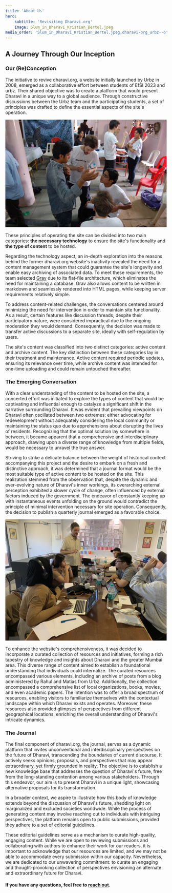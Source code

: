 ```yaml
---
title: 'About Us'
hero:
    subtitle: 'Revisiting Dharavi.org'
    image: Slum_in_Dharavi_Kristian_Bertel.jpeg
media_order: 'Slum_in_Dharavi_Kristian_Bertel.jpeg,dharavi-org_urbz--office.jpg,dharavi-org_urbz--archive.jpg,dharavi-org_urbz--outside.jpg'
---
```


## A Journey Through Our Inception

### Our (Re)Conception

The initiative to revive dharavi.org, a website initially launched by Urbz in 2008, emerged as a collaborative effort between students of EfSI 2023 and urbz. Their shared objective was to create a platform that would present Dharavi in a unique way to a global audience. Through constructive discussions between the Urbz team and the participating students, a set of principles was drafted to define the essential aspects of the site's operation.

![dharavi.org archive](dharavi-org_urbz--archive.jpg?classes=shadow-2xl,w-5/6,mx-auto)

These principles of operating the site can be divided into two main categories: **the necessary technology** to ensure the site's functionality and **the type of content** to be hosted.

Regarding the technology aspect, an in-depth exploration into the reasons behind the former dharavi.org website's inactivity revealed the need for a content management system that could guarantee the site's longevity and enable easy archiving of associated data. To meet these requirements, the team selected [Grav](https://getgrav.org/) due to its flat-file architecture, which eliminates the need for maintaining a database. Grav also allows content to be written in markdown and seamlessly rendered into HTML pages, while keeping server requirements relatively simple.

To address content-related challenges, the conversations centered around minimizing the need for intervention in order to maintain site functionality. As a result, certain features like discussion threads, despite their participatory nature, were considered impractical due to the ongoing moderation they would demand. Consequently, the decision was made to transfer active discussions to a separate site, ideally with self-regulation by users. 

The site's content was classified into two distinct categories: active content and archive content. The key distinction between these categories lay in their treatment and maintenance. Active content required periodic updates, ensuring its relevance over time, while archive content was intended for one-time uploading and could remain untouched thereafter.

### The Emerging Conversation

With a clear understanding of the content to be hosted on the site, a concerted effort was initiated to explore the types of content that would be captivating and influential enough to catalyze a significant shift in the narrative surrounding Dharavi. It was evident that prevailing viewpoints on Dharavi often oscillated between two extremes: either advocating for redevelopment without adequately considering the local community or maintaining the status quo due to apprehensions about disrupting the lives of residents. Recognizing that the optimal solution lay somewhere in between, it became apparent that a comprehensive and interdisciplinary approach, drawing upon a diverse range of knowledge from multiple fields, would be necessary to unravel the true answer.

Striving to strike a delicate balance between the weight of historical context accompanying this project and the desire to embark on a fresh and distinctive approach, it was determined that a journal format would be the most suitable type of active content to be hosted on the site. This realization stemmed from the observation that, despite the dynamic and ever-evolving nature of Dharavi's inner workings, its overarching external perception exhibited a slower cycle of change, often influenced by external factors induced by the government. The endeavor of constantly keeping up with instantaneous events unfolding on the ground would contradict the principle of minimal intervention necessary for site operation. Consequently, the decision to publish a quarterly journal emerged as a favorable choice.

![Urbz Office Discussion](dharavi-org_urbz--office.jpg?classes=shadow-2xl,w-5/6,mx-auto)

To enhance the website's comprehensiveness, it was decided to incorporate a curated collection of resources and initiatives, forming a rich tapestry of knowledge and insights about Dharavi and the greater Mumbai area. This diverse range of content aimed to establish a foundational understanding that individuals could internalize. The curated resources encompassed various elements, including an archive of posts from a blog administered by Rahul and Matias from Urbz. Additionally, the collection encompassed a comprehensive list of local organizations, books, movies, and even academic papers. The intention was to offer a broad spectrum of resources, enabling visitors to familiarize themselves with the contextual landscape within which Dharavi exists and operates. Moreover, these resources also provided glimpses of perspectives from different geographical locations, enriching the overall understanding of Dharavi's intricate dynamics.

### The Journal

The final component of dharavi.org, the journal, serves as a dynamic platform that invites unconventional and interdisciplinary perspectives on the future of Dharavi, transcending the boundaries of current discourse. It actively seeks opinions, proposals, and perspectives that may appear extraordinary, yet firmly grounded in reality. The objective is to establish a new knowledge base that addresses the question of Dharavi's future, free from the long-standing contention among various stakeholders. Through this endeavor, our aim is to present Dharavi in a unique light, showcasing alternative proposals for its transformation.

In a broader context, we aspire to illustrate how this body of knowledge extends beyond the discussion of Dharavi's future, shedding light on marginalized and excluded societies worldwide. While the process of generating content may involve reaching out to individuals with intriguing perspectives, the platform remains open to public submissions, provided they adhere to a set of editorial guidelines.

These editorial guidelines serve as a mechanism to curate high-quality, engaging content. While we are open to reviewing submissions and collaborating with authors to enhance their work for our readers, it is important to acknowledge that our resources are limited, and we may not be able to accommodate every submission within our capacity. Nevertheless, we are dedicated to our unwavering commitment: to curate an engaging and thought-provoking collection of perspectives envisioning an alternate and extraordinary future for Dharavi.

#### If you have any questions, feel free to [reach out](/contact-us).

